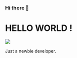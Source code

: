 ### Hi there 👋

# HELLO WORLD !
![](https://komarev.com/ghpvc/?username=palalip&color=green)

Just a newbie developer.
